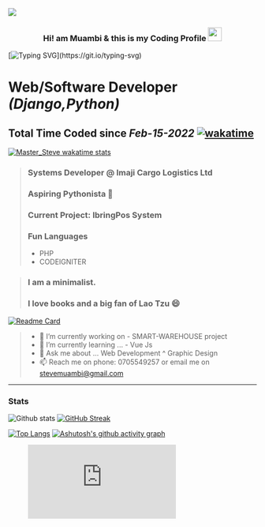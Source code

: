 <a href="https://github.com/stevescilar/stevescilar">
  <img align="center" src="https://github-readme-stats.vercel.app/api/pin/?username=stevescilar&repo=stevescilar" />
</a>
<h3 align="center">
  Hi! am Muambi & this is my Coding Profile
  <img src="https://media.giphy.com/media/hvRJCLFzcasrR4ia7z/giphy.gif" width="28">
</h3>

[![Typing SVG](https://readme-typing-svg.herokuapp.com?color=%23135704&lines=Hi!+There+I+am+Stephen.;+A+Django+Web+Developer;Striving+to+become+a+fulltime+;software+developer....)](https://git.io/typing-svg)





# Web/Software Developer _(Django,Python)_ 
## Total Time Coded since ***Feb-15-2022*** [![wakatime](https://wakatime.com/badge/user/563ecbb7-89c4-4563-82c1-258e14191d74.svg)](https://wakatime.com/@563ecbb7-89c4-4563-82c1-258e14191d74) 
>

[![Master_Steve wakatime stats](https://github-readme-stats.vercel.app/api/wakatime?username=Master_Steve)](https://github.com/stevescilar/stevescilar)

> ### Systems Developer @ Imaji Cargo Logistics Ltd
> ### Aspiring Pythonista 🔭
> ### Current Project: IbringPos System
> ### Fun Languages 
>    -  PHP
>    -  CODEIGNITER

> ### I am a minimalist.    
> ### I love books and a big fan of Lao Tzu 😄
[![Readme Card](https://github-readme-stats.vercel.app/api/pin/?username=stevescilar&repo=stevescilar)](https://github.com/stevescilar/stevescilar)


>
> - 🔭 I’m currently working on -  SMART-WAREHOUSE project
> - 🌱 I’m currently learning ... - Vue Js 
> - 💬 Ask me about ... Web Development ^ Graphic Design
> - 📫 Reach me on phone: 0705549257 or email me on stevemuambi@gmail.com
>
-----------------------------------------------------------------------------------------------------------------
### Stats
![Github stats](https://github-readme-stats.vercel.app/api?username=stevescilar&theme=cobalt&show_icons=true)
[![GitHub Streak](https://github-readme-streak-stats.herokuapp.com?user=stevescilar&theme=synthwave&date_format=j%20M%5B%20Y%5D)](https://git.io/streak-stats)

[![Top Langs](https://github-readme-stats.vercel.app/api/top-langs/?username=stevescilar)](https://github.com/stevescilar/github-readme-stats)
[![Ashutosh's github activity graph](https://activity-graph.herokuapp.com/graph?username=stevescilar&theme=react-dark)](https://github.com/stevescilar/github-readme-activity-graph)

<figure><embed src="https://wakatime.com/share/@Master_Steve/6d044235-b3e1-4507-8aa0-613db28c680c.svg"></embed></figure>
